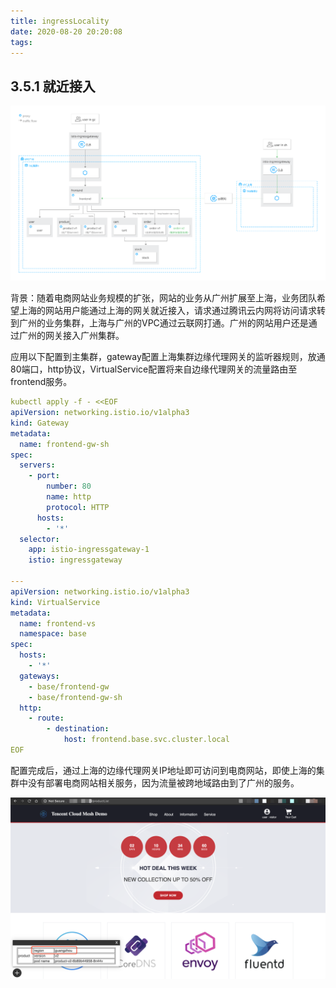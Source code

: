 ```yaml
---
title: ingressLocality
date: 2020-08-20 20:20:08
tags:
---
```

## 3.5.1 就近接入

![图3-5-1-1-就近接入](../../../images/netCommunication/3-5-1.svg)

背景：随着电商网站业务规模的扩张，网站的业务从广州扩展至上海，业务团队希望上海的网站用户能通过上海的网关就近接入，请求通过腾讯云内网将访问请求转到广州的业务集群，上海与广州的VPC通过云联网打通。广州的网站用户还是通过广州的网关接入广州集群。

应用以下配置到主集群，gateway配置上海集群边缘代理网关的监听器规则，放通80端口，http协议，VirtualService配置将来自边缘代理网关的流量路由至frontend服务。

```yaml
kubectl apply -f - <<EOF
apiVersion: networking.istio.io/v1alpha3
kind: Gateway
metadata:
  name: frontend-gw-sh
spec:
  servers:
    - port:
        number: 80
        name: http
        protocol: HTTP
      hosts:
        - '*'
  selector:
    app: istio-ingressgateway-1
    istio: ingressgateway

---
apiVersion: networking.istio.io/v1alpha3
kind: VirtualService
metadata:
  name: frontend-vs
  namespace: base
spec:
  hosts:
    - '*'
  gateways:
    - base/frontend-gw
    - base/frontend-gw-sh
  http:
    - route:
        - destination:
            host: frontend.base.svc.cluster.local
EOF
```

配置完成后，通过上海的边缘代理网关IP地址即可访问到电商网站，即使上海的集群中没有部署电商网站相关服务，因为流量被跨地域路由到了广州的服务。

![图3-5-1-2-来自上海的请求就近接入后访问广州的服务](../../../images/netCommunication/3-5-2.png)
